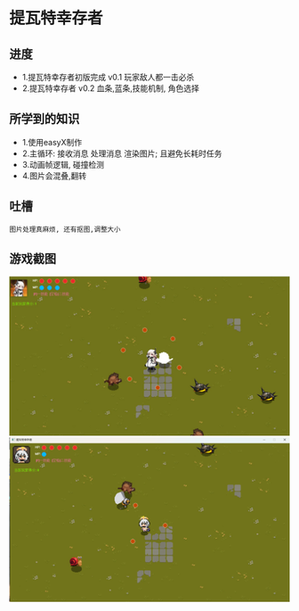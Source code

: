 # 提瓦特幸存者

## 进度
- 1.提瓦特幸存者初版完成 v0.1 玩家敌人都一击必杀
- 2.提瓦特幸存者 v0.2 血条,蓝条,技能机制, 角色选择

## 所学到的知识
- 1.使用easyX制作
- 2.主循环: 接收消息 处理消息 渲染图片; 且避免长耗时任务
- 3.动画帧逻辑, 碰撞检测
- 4.图片会混叠,翻转

## 吐槽
```
图片处理真麻烦, 还有抠图,调整大小
```

## 游戏截图
![图片](showing/1.jpg)
![图片](showing/2.jpg)